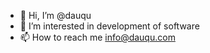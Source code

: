 - 👋 Hi, I’m @dauqu
- 👀 I’m interested in development of software 
- 📫 How to reach me info@dauqu.com

<!---
dauqu/dauqu is a ✨ special ✨ repository because its `README.md` (this file) appears on your GitHub profile.
You can click the Preview link to take a look at your changes.
--->
